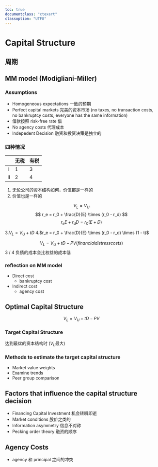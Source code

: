 ```yaml
---
toc: true
documentclass: "ctexart"
classoption: "UTF8"
---
```

# Capital Structure

## 周期

## MM model (Modigliani-Miller)

### Assumptions

- Homogeneous expectations 一致的预期
- Perfect capital markets 完美的资本市场 (no taxes, no transaction costs, no bankruptcy costs, everyone has the same information)
- 借款按照 risk-free rate 借
- No agency costs 代理成本
- Indepedent Decision 融资和投资决策是独立的

### 四种情况

| | 无税 | 有税 |
| --- | --- | --- |
| I | 1 | 3 |
| II | 2 | 4 |

1. 无论公司的资本结构如何，价值都是一样的
2. 价值也是一样的

$$
V_L = V_U
$$
$$
r_e = r_0 + \frac{D}{E} \times (r_0 - r_d)
$$
$$
r_e E + r_d D = r_0 (E + D)
$$

3.$V_L = V_U + t D$
4.$r_e = r_0 + \frac{D}{E} \times (r_0 - r_d) \times (1 - t)$

$$
V_L = V_U + t D - PV (financial distress costs)
$$
3 / 4 负债的成本会比权益的成本低

### reflection on MM model

- Direct cost
  - bankruptcy cost
- Indirect cost
  - agency cost

## Optimal Capital Structure

$$
V_L = V_U + t D - PV
$$

### Target Capital Structure

达到最优的资本结构时 ($V_L$最大)

### Methods to estimate the target capital structure

- Market value weights
- Examine trends
- Peer group comparison

## Factors that influence the capital structure decision

- Financing Capital Investment 机会转瞬即逝
- Market conditions 股价之类的
- Information asymmetry 信息不对称
- Pecking order theory 融资的顺序

## Agency Costs

- agency 和 principal 之间的冲突
